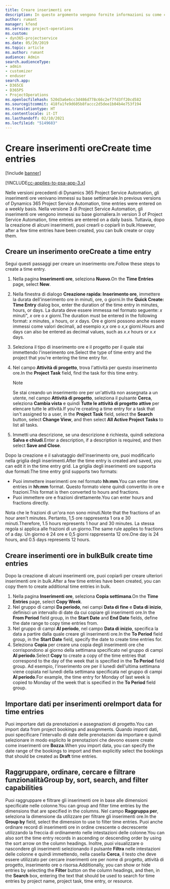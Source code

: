 ```yaml
---
title: Creare inserimenti ore
description: In questo argomento vengono fornite informazioni su come creare inserimenti ore.
author: rumant
manager: kfend
ms.service: project-operations
ms.custom:
- dyn365-projectservice
ms.date: 05/20/2019
ms.topic: article
ms.author: rumant
audience: Admin
search.audienceType:
- admin
- customizer
- enduser
search.app:
- D365CE
- D365PS
- ProjectOperations
ms.openlocfilehash: 520d3a6e6cc3d486d778c66c2ef7fd3ff20cd582
ms.sourcegitcommit: 418fa1fe9d605b8faccc2d5dee1b04b4e753f194
ms.translationtype: HT
ms.contentlocale: it-IT
ms.lasthandoff: 02/10/2021
ms.locfileid: "5149683"
---
```

# <a name="create-time-entries"></a><span data-ttu-id="32cda-103">Creare inserimenti ore</span><span class="sxs-lookup"><span data-stu-id="32cda-103">Create time entries</span></span>

[!include [banner](../includes/psa-now-project-operations.md)]

[!INCLUDE[cc-applies-to-psa-app-3.x](../includes/cc-applies-to-psa-app-3x.md)]

<span data-ttu-id="32cda-104">Nelle versioni precedenti di Dynamics 365 Project Service Automation, gli inserimenti ore venivano immessi su base settimanale.</span><span class="sxs-lookup"><span data-stu-id="32cda-104">In previous versions of Dynamics 365 Project Service Automation, time entries were entered on a weekly basis.</span></span> <span data-ttu-id="32cda-105">Nella versione 3 di Project Service Automation, gli inserimenti ore vengono immessi su base giornaliera.</span><span class="sxs-lookup"><span data-stu-id="32cda-105">In version 3 of Project Service Automation, time entries are entered on a daily basis.</span></span> <span data-ttu-id="32cda-106">Tuttavia, dopo la creazione di alcuni inserimenti, puoi crearli o copiarli in bulk.</span><span class="sxs-lookup"><span data-stu-id="32cda-106">However, after a few time entries have been created, you can bulk create or copy them.</span></span>

## <a name="create-a-time-entry"></a><span data-ttu-id="32cda-107">Creare un inserimento ore</span><span class="sxs-lookup"><span data-stu-id="32cda-107">Create a time entry</span></span>

<span data-ttu-id="32cda-108">Segui questi passaggi per creare un inserimento ore.</span><span class="sxs-lookup"><span data-stu-id="32cda-108">Follow these steps to create a time entry.</span></span>

1. <span data-ttu-id="32cda-109">Nella pagina **Inserimenti ore**, seleziona **Nuovo**.</span><span class="sxs-lookup"><span data-stu-id="32cda-109">On the **Time Entries** page, select **New**.</span></span>
2. <span data-ttu-id="32cda-110">Nella finestra di dialogo **Creazione rapida: Inserimento ore**, immettere la durata dell'inserimento ore in minuti, ore, o giorni.</span><span class="sxs-lookup"><span data-stu-id="32cda-110">In the **Quick Create: Time Entry** dialog box, enter the duration of the time entry in minutes, hours, or days.</span></span> <span data-ttu-id="32cda-111">La durata deve essere immessa nel formato seguente: *x* minuti", *x* ore o *x* giorni.</span><span class="sxs-lookup"><span data-stu-id="32cda-111">The duration must be entered in the following format: *x* minutes, *x* hours, or *x* days.</span></span> <span data-ttu-id="32cda-112">Ore e giorni possono anche essere immessi come valori decimali, ad esempio *x,x* ore o *x,x* giorni.</span><span class="sxs-lookup"><span data-stu-id="32cda-112">Hours and days can also be entered as decimal values, such as *x.x* hours or *x.x* days.</span></span>
3. <span data-ttu-id="32cda-113">Seleziona il tipo di inserimento ore e il progetto per il quale stai immettendo l'inserimento ore.</span><span class="sxs-lookup"><span data-stu-id="32cda-113">Select the type of time entry and the project that you're entering the time entry for.</span></span>
4. <span data-ttu-id="32cda-114">Nel campo **Attività di progetto**, trova l'attività per questo inserimento ore.</span><span class="sxs-lookup"><span data-stu-id="32cda-114">In the **Project Task** field, find the task for this time entry.</span></span>

    > [!NOTE]
    > <span data-ttu-id="32cda-115">Se stai creando un inserimento ore per un'attività non assegnata a un utente, nel campo **Attività di progetto**, seleziona il pulsante **Cerca**, seleziona **Cambia vista** e quindi **Tutte le attività di progetto attive** per elencare tutte le attività.</span><span class="sxs-lookup"><span data-stu-id="32cda-115">If you're creating a time entry for a task that isn't assigned to a user, in the **Project Task** field, select the **Search** button, select **Change View**, and then select **All Active Project Tasks** to list all tasks.</span></span>

5. <span data-ttu-id="32cda-116">Immetti una descrizione, se una descrizione è richiesta, quindi seleziona **Salva e chiudi**.</span><span class="sxs-lookup"><span data-stu-id="32cda-116">Enter a description, if a description is required, and then select **Save and Close**.</span></span>

<span data-ttu-id="32cda-117">Dopo la creazione e il salvataggio dell'inserimento ore, puoi modificarlo nella griglia degli inserimenti.</span><span class="sxs-lookup"><span data-stu-id="32cda-117">After the time entry is created and saved, you can edit it in the time entry grid.</span></span> <span data-ttu-id="32cda-118">La griglia degli inserimenti ore supporta due formati:</span><span class="sxs-lookup"><span data-stu-id="32cda-118">The time entry grid supports two formats:</span></span>

- <span data-ttu-id="32cda-119">Puoi immettere inserimenti ore nel formato **hh:mm**.</span><span class="sxs-lookup"><span data-stu-id="32cda-119">You can enter time entries in **hh:mm** format.</span></span> <span data-ttu-id="32cda-120">Questo formato viene quindi convertito in ore e frazioni.</span><span class="sxs-lookup"><span data-stu-id="32cda-120">This format is then converted to hours and fractions.</span></span>
- <span data-ttu-id="32cda-121">Puoi immettere ore e frazioni direttamente.</span><span class="sxs-lookup"><span data-stu-id="32cda-121">You can enter hours and fractions directly.</span></span>

<span data-ttu-id="32cda-122">Nota che le frazioni di un'ora non sono minuti.</span><span class="sxs-lookup"><span data-stu-id="32cda-122">Note that the fractions of an hour aren't minutes.</span></span> <span data-ttu-id="32cda-123">Pertanto, 1,5 ore rappresenta 1 ora e 30 minuti.</span><span class="sxs-lookup"><span data-stu-id="32cda-123">Therefore, 1.5 hours represents 1 hour and 30 minutes.</span></span> <span data-ttu-id="32cda-124">La stessa regola si applica alle frazioni di un giorno.</span><span class="sxs-lookup"><span data-stu-id="32cda-124">The same rule applies to fractions of a day.</span></span> <span data-ttu-id="32cda-125">Un giorno è 24 ore e 0,5 giorni rappresenta 12 ore.</span><span class="sxs-lookup"><span data-stu-id="32cda-125">One day is 24 hours, and 0.5 days represents 12 hours.</span></span>

## <a name="bulk-create-time-entries"></a><span data-ttu-id="32cda-126">Creare inserimenti ore in bulk</span><span class="sxs-lookup"><span data-stu-id="32cda-126">Bulk create time entries</span></span>

<span data-ttu-id="32cda-127">Dopo la creazione di alcuni inserimenti ore, puoi copiarli per creare ulteriori inserimenti ore in bulk.</span><span class="sxs-lookup"><span data-stu-id="32cda-127">After a few time entries have been created, you can copy them to create additional time entries in bulk.</span></span>

1. <span data-ttu-id="32cda-128">Nella pagina **Inserimenti ore**, seleziona **Copia settimana**.</span><span class="sxs-lookup"><span data-stu-id="32cda-128">On the **Time Entries** page, select **Copy Week**.</span></span>
2. <span data-ttu-id="32cda-129">Nel gruppo di campi **Da periodo**, nei campi **Data di fine** e **Data di inizio**, definisci un intervallo di date da cui copiare gli inserimenti ore.</span><span class="sxs-lookup"><span data-stu-id="32cda-129">In the **From Period** field group, in the **Start Date** and **End Date** fields, define the date range to copy time entries from.</span></span>
3. <span data-ttu-id="32cda-130">Nel gruppo di campi **Al periodo**, nel campo **Data di inizio**, specifica la data a partire dalla quale creare gli inserimenti ore.</span><span class="sxs-lookup"><span data-stu-id="32cda-130">In the **To Period** field group, in the **Start Date** field, specify the date to create time entries for.</span></span>
4. <span data-ttu-id="32cda-131">Seleziona **Copia** per creare una copia degli inserimenti ore che corrispondono al giorno della settimana specificato nel gruppo di campi **Al periodo**.</span><span class="sxs-lookup"><span data-stu-id="32cda-131">Select **Copy** to create a copy of the time entries that correspond to the day of the week that is specified in the **To Period** field group.</span></span> <span data-ttu-id="32cda-132">Ad esempio, l'inserimento ore per il lunedì dell'ultima settimana viene copiata nel lunedì della settimana specificata nel gruppo di campi **Al periodo**.</span><span class="sxs-lookup"><span data-stu-id="32cda-132">For example, the time entry for Monday of last week is copied to Monday of the week that is specified in the **To Period** field group.</span></span>

## <a name="import-data-for-time-entries"></a><span data-ttu-id="32cda-133">Importare dati per inserimenti ore</span><span class="sxs-lookup"><span data-stu-id="32cda-133">Import data for time entries</span></span>

<span data-ttu-id="32cda-134">Puoi importare dati da prenotazioni e assegnazioni di progetto.</span><span class="sxs-lookup"><span data-stu-id="32cda-134">You can import data from project bookings and assignments.</span></span> <span data-ttu-id="32cda-135">Quando importi dati, puoi specificare l'intervallo di date delle prenotazioni da importare e quindi selezionare in modo esplicito le prenotazioni che devono essere create come inserimenti ore **Bozza**.</span><span class="sxs-lookup"><span data-stu-id="32cda-135">When you import data, you can specify the date range of the bookings to import and then explicitly select the bookings that should be created as **Draft** time entries.</span></span>

## <a name="group-by-sort-search-and-filter-capabilities"></a><span data-ttu-id="32cda-136">Raggruppare, ordinare, cercare e filtrare funzionalità</span><span class="sxs-lookup"><span data-stu-id="32cda-136">Group by, sort, search, and filter capabilities</span></span>

<span data-ttu-id="32cda-137">Puoi raggruppare e filtrare gli inserimenti ore in base alle dimensioni specificate nelle colonne.</span><span class="sxs-lookup"><span data-stu-id="32cda-137">You can group and filter time entries by the dimensions that are specified in the columns.</span></span> <span data-ttu-id="32cda-138">Nel campo **Raggruppa per**, seleziona la dimensione da utilizzare per filtrare gli inserimenti ore.</span><span class="sxs-lookup"><span data-stu-id="32cda-138">In the **Group by** field, select the dimension to use to filter time entries.</span></span> <span data-ttu-id="32cda-139">Puoi anche ordinare record di inserimenti ore in ordine crescente o decrescente utilizzando la freccia di ordinamento nelle intestazioni delle colonne.</span><span class="sxs-lookup"><span data-stu-id="32cda-139">You can also sort the time entry records in ascending or descending order by using the sort arrow on the column headings.</span></span> <span data-ttu-id="32cda-140">Inoltre, puoi visualizzare o nascondere gli inserimenti selezionando il pulsante **Filtra** nelle intestazioni delle colonne e quindi immettendo, nella casella **Cerca**, il testo che deve essere utilizzato per cercare inserimenti ore per nome di progetto, attività di progetto, inserimento ore o risorsa.</span><span class="sxs-lookup"><span data-stu-id="32cda-140">Additionally, you can show or hide entries by selecting the **Filter** button on the column headings, and then, in the **Search** box, entering the text that should be used to search for time entries by project name, project task, time entry, or resource.</span></span>
